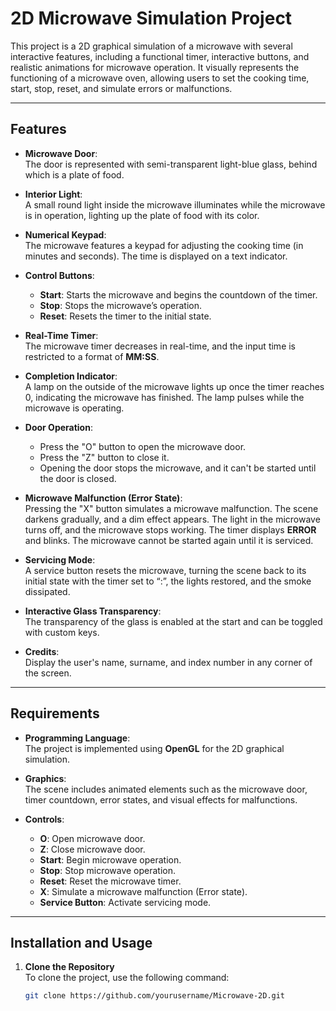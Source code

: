 # 2D Microwave Simulation Project

This project is a 2D graphical simulation of a microwave with several interactive features, including a functional timer, interactive buttons, and realistic animations for microwave operation. It visually represents the functioning of a microwave oven, allowing users to set the cooking time, start, stop, reset, and simulate errors or malfunctions.

---

## Features

- **Microwave Door**:  
  The door is represented with semi-transparent light-blue glass, behind which is a plate of food.

- **Interior Light**:  
  A small round light inside the microwave illuminates while the microwave is in operation, lighting up the plate of food with its color.

- **Numerical Keypad**:  
  The microwave features a keypad for adjusting the cooking time (in minutes and seconds). The time is displayed on a text indicator.

- **Control Buttons**:  
  - **Start**: Starts the microwave and begins the countdown of the timer.
  - **Stop**: Stops the microwave’s operation.
  - **Reset**: Resets the timer to the initial state.

- **Real-Time Timer**:  
  The microwave timer decreases in real-time, and the input time is restricted to a format of **MM:SS**.

- **Completion Indicator**:  
  A lamp on the outside of the microwave lights up once the timer reaches 0, indicating the microwave has finished. The lamp pulses while the microwave is operating.

- **Door Operation**:  
  - Press the "O" button to open the microwave door.
  - Press the "Z" button to close it.
  - Opening the door stops the microwave, and it can't be started until the door is closed.

- **Microwave Malfunction (Error State)**:  
  Pressing the "X" button simulates a microwave malfunction. The scene darkens gradually, and a dim effect appears. The light in the microwave turns off, and the microwave stops working. The timer displays **ERROR** and blinks. The microwave cannot be started again until it is serviced.

- **Servicing Mode**:  
  A service button resets the microwave, turning the scene back to its initial state with the timer set to “:”, the lights restored, and the smoke dissipated.

- **Interactive Glass Transparency**:  
  The transparency of the glass is enabled at the start and can be toggled with custom keys.

- **Credits**:  
  Display the user's name, surname, and index number in any corner of the screen.

---

## Requirements

- **Programming Language**:  
  The project is implemented using **OpenGL** for the 2D graphical simulation.

- **Graphics**:  
  The scene includes animated elements such as the microwave door, timer countdown, error states, and visual effects for malfunctions.

- **Controls**:  
  - **O**: Open microwave door.
  - **Z**: Close microwave door.
  - **Start**: Begin microwave operation.
  - **Stop**: Stop microwave operation.
  - **Reset**: Reset the microwave timer.
  - **X**: Simulate a microwave malfunction (Error state).
  - **Service Button**: Activate servicing mode.

---

## Installation and Usage

1. **Clone the Repository**  
   To clone the project, use the following command:
   ```bash
   git clone https://github.com/yourusername/Microwave-2D.git
